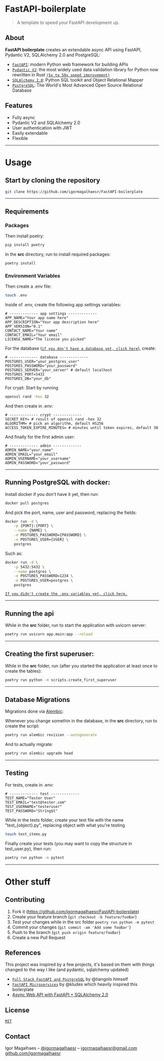 # FastAPI-boilerplate
>A template to speed your FastAPI development up.

## About
**FastAPI boilerplate** creates an extendable async API using FastAPI, Pydantic V2, SQLAlchemy 2.0 and PostgreSQL:
- [`FastAPI`](https://fastapi.tiangolo.com): modern Python web framework for building APIs
- [`Pydantic V2`](https://docs.pydantic.dev/2.4/): the most widely used data validation library for Python now rewritten in Rust [`(5x to 50x speed improvement)`](https://docs.pydantic.dev/latest/blog/pydantic-v2-alpha/)
- [`SQLAlchemy 2.0`](https://docs.sqlalchemy.org/en/20/changelog/whatsnew_20.html): Python SQL toolkit and Object Relational Mapper
- [`PostgreSQL`](https://www.postgresql.org): The World's Most Advanced Open Source Relational Database

## Features
  - Fully async
  - Pydantic V2 and SQLAlchemy 2.0
  - User authentication with JWT
  - Easily extendable
  - Flexible

___
# Usage
## Start by cloning the repository
```sh
git clone https://github.com/igormagalhaesr/FastAPI-boilerplate
```
___
## Requirements
### Packages
Then install poetry:
```sh
pip install poetry
```

In the **src** directory, run to install required packages:
```sh
poetry install
```

### Environment Variables
Then create a .env file:
```sh
touch .env
```

Inside of .env, create the following app settings variables:
```
# ------------- app settings ------------- 
APP_NAME="Your app name here"
APP_DESCRIPTION="Your app description here"
APP_VERSION="0.1"
CONTACT_NAME="Your name"
CONTACT_EMAIL="Your email"
LICENSE_NAME="The license you picked"
```

For the database ([`if you don't have a database yet, click here`](#running-postgresql-with-docker)), create: 
```
# ------------- database ------------- 
POSTGRES_USER="your_postgres_user"
POSTGRES_PASSWORD="your_password"
POSTGRES_SERVER="your_server" # default localhost
POSTGRES_PORT=5432 
POSTGRES_DB="your_db"
```

For crypt:
Start by running
```sh
openssl rand -hex 32
```

And then create in .env:
```
# ------------- crypt -------------
SECRET_KEY= # result of openssl rand -hex 32
ALGORITHM= # pick an algorithm, default HS256
ACCESS_TOKEN_EXPIRE_MINUTES= # minutes until token expires, default 30
```

And finally for the first admin user:
```
# ------------- admin -------------
ADMIN_NAME="your_name"
ADMIN_EMAIL="your_email"
ADMIN_USERNAME="your_username"
ADMIN_PASSWORD="your_password"
```

___
## Running PostgreSQL with docker:
Install docker if you don't have it yet, then run:
```sh
docker pull postgres
```

And pick the port, name, user and password, replacing the fields:
```sh
docker run -d \
    -p {PORT}:{PORT} \
    --name {NAME} \
    -e POSTGRES_PASSWORD={PASSWORD} \
    -e POSTGRES_USER={USER} \
    postgres
```

Such as:
```sh
docker run -d \
    -p 5432:5432 \
    --name postgres \
    -e POSTGRES_PASSWORD=1234 \
    -e POSTGRES_USER=postgres \
    postgres
```

[`If you didn't create the .env variables yet, click here.`](#environment-variables)

___
## Running the api
While in the **src** folder, run to start the application with uvicorn server:
```sh
poetry run uvicorn app.main:app --reload
```

___
## Creating the first superuser:
While in the **src** folder, run (after you started the application at least once to create the tables):
```sh
poetry run python -m scripts.create_first_superuser
```

___
## Database Migrations
Migrations done via [Alembic](https://alembic.sqlalchemy.org/en/latest/):

Whenever you change somethin in the database, in the **src** directory, run to create the script:
```sh
poetry run alembic revision --autogenerate
```

And to actually migrate:
```sh
poetry run alembic upgrade head
```

___
## Testing
For tests, create in .env:
```
# ------------- test -------------
TEST_NAME="Tester User"
TEST_EMAIL="test@tester.com"
TEST_USERNAME="testeruser"
TEST_PASSWORD="Str1ng$t"
```

While in the tests folder, create your test file with the name "test_{object}.py", replacing object with what you're testing
```sh
touch test_items.py
```

Finally create your tests (you may want to copy the structure in test_user.py), then run:
```sh
poetry run python -m pytest
```
___
# Other stuff
## Contributing
1. Fork it (https://github.com/igormagalhaesr/FastAPI-boilerplate)
2. Create your feature branch (`git checkout -b feature/fooBar`)
3. Test your changes while in the src folder `poetry run python -m pytest`
4. Commit your changes (`git commit -am 'Add some fooBar'`)
5. Push to the branch (`git push origin feature/fooBar`)
6. Create a new Pull Request

## References
This project was inspired by a few projects, it's based on them with things changed to the way I like (and pydantic, sqlalchemy updated)
* [`Full Stack FastAPI and PostgreSQL`](https://github.com/tiangolo/full-stack-fastapi-postgresql) by @tiangolo himself
* [`FastAPI Microservices`](https://github.com/Kludex/fastapi-microservices) by @kludex which heavily inspired this boilerplate
* [Async Web API with FastAPI + SQLAlchemy 2.0](https://github.com/rhoboro/async-fastapi-sqlalchemy)

## License
[`MIT`](LICENSE.md)

## Contact
Igor Magalhaes – [@igormagalhaesr](https://twitter.com/igormagalhaesr) – igormagalhaesr@gmail.com
[github.com/igormagalhaesr](https://github.com/igormagalhaesr/)